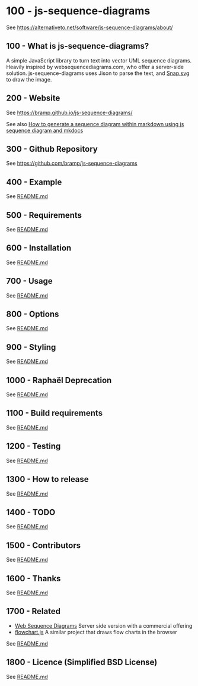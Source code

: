 # 100 - js-sequence-diagrams

See https://alternativeto.net/software/js-sequence-diagrams/about/

## 100 - What is js-sequence-diagrams?

A simple JavaScript library to turn text into vector UML sequence diagrams. Heavily inspired by websequencediagrams.com, who offer a server-side solution. js-sequence-diagrams uses Jison to parse the text, and [Snap.svg](https://alternativeto.net/software/snap-svg/) to draw the image.

## 200 - Website

See https://bramp.github.io/js-sequence-diagrams/

See also [How to generate a sequence diagram within markdown using js sequence diagram and mkdocs](https://medium.com/tenxor/how-to-generate-a-sequence-diagram-within-markdown-using-js-sequence-diagram-and-mkdocs-91dd4fe0b8fb)

## 300 - Github Repository

See https://github.com/bramp/js-sequence-diagrams

## 400 - Example

See [README.md](./400/README.md)

## 500 - Requirements

See [README.md](./500/README.md)

## 600 - Installation

See [README.md](./600/README.md)

## 700 - Usage

See [README.md](./700/README.md)

## 800 - Options

See [README.md](./800/README.md)

## 900 - Styling

See [README.md](./900/README.md)

## 1000 - Raphaël Deprecation

See [README.md](./1000/README.md)

## 1100 - Build requirements

See [README.md](./1100/README.md)

## 1200 - Testing

See [README.md](./1200/README.md)

## 1300 - How to release

See [README.md](./1300/README.md)

## 1400 - TODO

See [README.md](./1400/README.md)

## 1500 - Contributors

See [README.md](./1500/README.md)

## 1600 - Thanks

See [README.md](./1600/README.md)

## 1700 - Related

- [Web Sequence Diagrams](http://www.websequencediagrams.com/) Server side version with a commercial offering
- [flowchart.js](https://adrai.github.io/flowchart.js/) A similar project that draws flow charts in the browser

See [README.md](./1700/README.md)

## 1800 - Licence (Simplified BSD License)

See [README.md](./1800/README.md)
